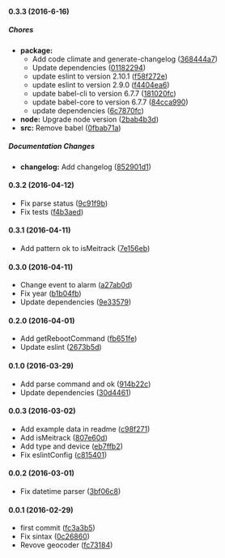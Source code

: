 #### 0.3.3 (2016-6-16)

##### Chores

* **package:**
  * Add code climate and generate-changelog ([368444a7](https://github.com/lgaticaq/meitrack-parser/commit/368444a7971b30091cfb774e21d89f4f406dd8ae))
  * Update dependencies ([01182294](https://github.com/lgaticaq/meitrack-parser/commit/01182294d916e64172815bce98c3d81892f87bb2))
  * update eslint to version 2.10.1 ([f58f272e](https://github.com/lgaticaq/meitrack-parser/commit/f58f272e31fc07a83dd2b04512380ac2cd24b084))
  * update eslint to version 2.9.0 ([f4404ea6](https://github.com/lgaticaq/meitrack-parser/commit/f4404ea6ab94b582c52ae1ad7cf4d5dfb30aeef9))
  * update babel-cli to version 6.7.7 ([181020fc](https://github.com/lgaticaq/meitrack-parser/commit/181020fc1a54a32c31667c62a592f2f4841ddd77))
  * update babel-core to version 6.7.7 ([84cca990](https://github.com/lgaticaq/meitrack-parser/commit/84cca990591b9f16b3d99dfc6e55da9decbc4f61))
  * update dependencies ([6c7870fc](https://github.com/lgaticaq/meitrack-parser/commit/6c7870fc0860b505fcf389f0191f0424327c1228))
* **node:** Upgrade node version ([2bab4b3d](https://github.com/lgaticaq/meitrack-parser/commit/2bab4b3d851acfe70b10647cfc6c30ce4f774cf7))
* **src:** Remove babel ([0fbab71a](https://github.com/lgaticaq/meitrack-parser/commit/0fbab71a8a7396e33103f21dc602ea9b3ba90d07))

##### Documentation Changes

* **changelog:** Add changelog ([852901d1](https://github.com/lgaticaq/meitrack-parser/commit/852901d1f1228ceaebf67620192afef311310f4c))

#### 0.3.2 (2016-04-12)

* Fix parse status ([9c91f9b](https://github.com/lgaticaq/meitrack-parser/commit/9c91f9b))
* Fix tests ([f4b3aed](https://github.com/lgaticaq/meitrack-parser/commit/f4b3aed))

#### 0.3.1 (2016-04-11)

* Add pattern ok to isMeitrack ([7e156eb](https://github.com/lgaticaq/meitrack-parser/commit/7e156eb))

#### 0.3.0 (2016-04-11)

* Change event to alarm ([a27ab0d](https://github.com/lgaticaq/meitrack-parser/commit/a27ab0d))
* Fix year ([b1b04fb](https://github.com/lgaticaq/meitrack-parser/commit/b1b04fb))
* Update dependencies ([9e33579](https://github.com/lgaticaq/meitrack-parser/commit/9e33579))

#### 0.2.0 (2016-04-01)

* Add getRebootCommand ([fb651fe](https://github.com/lgaticaq/meitrack-parser/commit/fb651fe))
* Update eslint ([2673b5d](https://github.com/lgaticaq/meitrack-parser/commit/2673b5d))

#### 0.1.0 (2016-03-29)

* Add parse command and ok ([914b22c](https://github.com/lgaticaq/meitrack-parser/commit/914b22c))
* Update dependencies ([30d4461](https://github.com/lgaticaq/meitrack-parser/commit/30d4461))

#### 0.0.3 (2016-03-02)

* Add example data in readme ([c98f271](https://github.com/lgaticaq/meitrack-parser/commit/c98f271))
* Add isMeitrack ([807e60d](https://github.com/lgaticaq/meitrack-parser/commit/807e60d))
* Add type and device ([eb7ffb2](https://github.com/lgaticaq/meitrack-parser/commit/eb7ffb2))
* Fix eslintConfig ([c815401](https://github.com/lgaticaq/meitrack-parser/commit/c815401))

#### 0.0.2 (2016-03-01)

* Fix datetime parser ([3bf06c8](https://github.com/lgaticaq/meitrack-parser/commit/3bf06c8))

#### 0.0.1 (2016-02-29)

* first commit ([fc3a3b5](https://github.com/lgaticaq/meitrack-parser/commit/fc3a3b5))
* Fix sintax ([0c26860](https://github.com/lgaticaq/meitrack-parser/commit/0c26860))
* Revove geocoder ([fc73184](https://github.com/lgaticaq/meitrack-parser/commit/fc73184))
